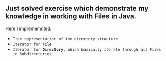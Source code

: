 Just solved exercise which demonstrate my knowledge in working with Files in Java.
--
Here I implememnted:
<ul>
  <li><code>Tree representation of the directory structure</code></li>
  <li><code>Iterator for <strong>File</strong></code></li>
  <li><code>Iterator for <strong>Directory</strong>, which basically iterate through all Files in Subdirectories</code></li>
</ul>
